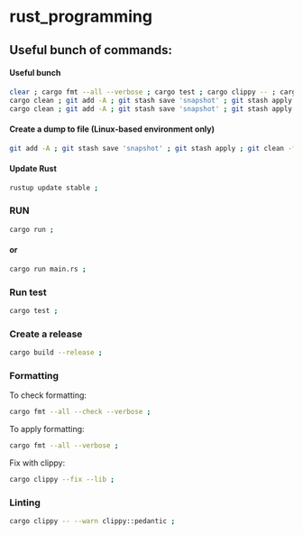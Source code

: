 # rust_programming

## Useful bunch of commands:

#### Useful bunch

```sh
clear ; cargo fmt --all --verbose ; cargo test ; cargo clippy -- ; cargo run ; 
cargo clean ; git add -A ; git stash save 'snapshot' ; git stash apply ; git clean -fxd ; clear ; cargo fmt --all --verbose ; cargo test ; cargo clippy -- ; cargo run ; 
cargo clean ; git add -A ; git stash save 'snapshot' ; git stash apply ; git clean -fxd ; clear ; cargo fmt --all --verbose ; cargo test ; cargo clippy -- --warn clippy::pedantic ; cargo run ; 
```

#### Create a dump to file (Linux-based environment only)

```sh
git add -A ; git stash save 'snapshot' ; git stash apply ; git clean -fxd ; tree -if --noreport | xargs -I {} sh -c '[ -f "{}" ] && echo "{}" && cat "{}" && echo' > dump.txt ; 
```

#### Update Rust

```sh
rustup update stable ; 
```

### RUN

```sh
cargo run ; 
```

#### or

```sh
cargo run main.rs ; 
```

### Run test

```sh
cargo test ; 
```

### Create a release

```sh
cargo build --release ; 
```

### Formatting

To check formatting:

```sh
cargo fmt --all --check --verbose ; 
```

To apply formatting:

```sh
cargo fmt --all --verbose ; 
```

Fix with clippy:

```sh
cargo clippy --fix --lib ; 
```

### Linting

```sh
cargo clippy -- --warn clippy::pedantic ; 
```
